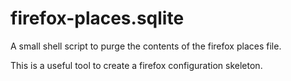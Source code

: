 # firefox-places.sqlite
A small shell script to purge the contents of the firefox places file.

This is a useful tool to create a firefox configuration skeleton.
